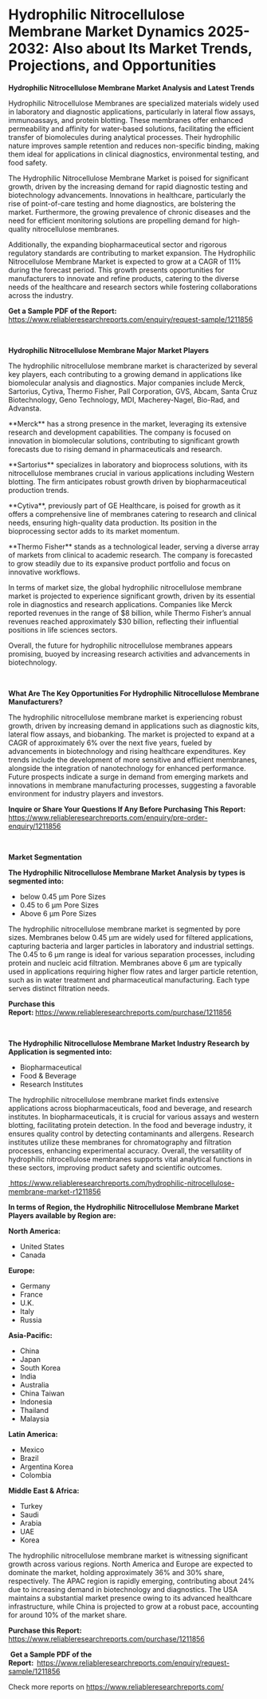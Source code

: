 <p><h1>Hydrophilic Nitrocellulose Membrane Market Dynamics 2025-2032: Also about Its Market Trends, Projections, and Opportunities</h1></p><p><strong>Hydrophilic Nitrocellulose Membrane Market Analysis and Latest Trends</strong></p>
<p><p>Hydrophilic Nitrocellulose Membranes are specialized materials widely used in laboratory and diagnostic applications, particularly in lateral flow assays, immunoassays, and protein blotting. These membranes offer enhanced permeability and affinity for water-based solutions, facilitating the efficient transfer of biomolecules during analytical processes. Their hydrophilic nature improves sample retention and reduces non-specific binding, making them ideal for applications in clinical diagnostics, environmental testing, and food safety.</p><p>The Hydrophilic Nitrocellulose Membrane Market is poised for significant growth, driven by the increasing demand for rapid diagnostic testing and biotechnology advancements. Innovations in healthcare, particularly the rise of point-of-care testing and home diagnostics, are bolstering the market. Furthermore, the growing prevalence of chronic diseases and the need for efficient monitoring solutions are propelling demand for high-quality nitrocellulose membranes.</p><p>Additionally, the expanding biopharmaceutical sector and rigorous regulatory standards are contributing to market expansion. The Hydrophilic Nitrocellulose Membrane Market is expected to grow at a CAGR of 11% during the forecast period. This growth presents opportunities for manufacturers to innovate and refine products, catering to the diverse needs of the healthcare and research sectors while fostering collaborations across the industry.</p></p>
<p><strong>Get a Sample PDF of the Report:&nbsp;</strong> <a href="https://www.reliableresearchreports.com/enquiry/request-sample/1211856?utm_campaign=2295&utm_medium=2&utm_source=Github&utm_content=ia&utm_term=24032025&utm_id=hydrophilic-nitrocellulose-membrane">https://www.reliableresearchreports.com/enquiry/request-sample/1211856</a></p>
<p>&nbsp;</p>
<p><strong>Hydrophilic Nitrocellulose Membrane Major Market Players</strong></p>
<p><p>The hydrophilic nitrocellulose membrane market is characterized by several key players, each contributing to a growing demand in applications like biomolecular analysis and diagnostics. Major companies include Merck, Sartorius, Cytiva, Thermo Fisher, Pall Corporation, GVS, Abcam, Santa Cruz Biotechnology, Geno Technology, MDI, Macherey-Nagel, Bio-Rad, and Advansta.</p><p>**Merck** has a strong presence in the market, leveraging its extensive research and development capabilities. The company is focused on innovation in biomolecular solutions, contributing to significant growth forecasts due to rising demand in pharmaceuticals and research.</p><p>**Sartorius** specializes in laboratory and bioprocess solutions, with its nitrocellulose membranes crucial in various applications including Western blotting. The firm anticipates robust growth driven by biopharmaceutical production trends.</p><p>**Cytiva**, previously part of GE Healthcare, is poised for growth as it offers a comprehensive line of membranes catering to research and clinical needs, ensuring high-quality data production. Its position in the bioprocessing sector adds to its market momentum.</p><p>**Thermo Fisher** stands as a technological leader, serving a diverse array of markets from clinical to academic research. The company is forecasted to grow steadily due to its expansive product portfolio and focus on innovative workflows.</p><p>In terms of market size, the global hydrophilic nitrocellulose membrane market is projected to experience significant growth, driven by its essential role in diagnostics and research applications. Companies like Merck reported revenues in the range of $8 billion, while Thermo Fisher’s annual revenues reached approximately $30 billion, reflecting their influential positions in life sciences sectors.</p><p>Overall, the future for hydrophilic nitrocellulose membranes appears promising, buoyed by increasing research activities and advancements in biotechnology.</p></p>
<p>&nbsp;</p>
<p><strong>What Are The Key Opportunities For Hydrophilic Nitrocellulose Membrane Manufacturers?</strong></p>
<p><p>The hydrophilic nitrocellulose membrane market is experiencing robust growth, driven by increasing demand in applications such as diagnostic kits, lateral flow assays, and biobanking. The market is projected to expand at a CAGR of approximately 6% over the next five years, fueled by advancements in biotechnology and rising healthcare expenditures. Key trends include the development of more sensitive and efficient membranes, alongside the integration of nanotechnology for enhanced performance. Future prospects indicate a surge in demand from emerging markets and innovations in membrane manufacturing processes, suggesting a favorable environment for industry players and investors.</p></p>
<p><strong>Inquire or Share Your Questions If Any Before Purchasing This Report:</strong> <a href="https://www.reliableresearchreports.com/enquiry/pre-order-enquiry/1211856?utm_campaign=2295&utm_medium=2&utm_source=Github&utm_content=ia&utm_term=24032025&utm_id=hydrophilic-nitrocellulose-membrane">https://www.reliableresearchreports.com/enquiry/pre-order-enquiry/1211856</a></p>
<p>&nbsp;</p>
<p><strong>Market Segmentation</strong></p>
<p><strong>The Hydrophilic Nitrocellulose Membrane Market Analysis by types is segmented into:</strong></p>
<p><ul><li>below 0.45 µm Pore Sizes</li><li>0.45 to 6 µm Pore Sizes</li><li>Above 6 µm Pore Sizes</li></ul></p>
<p><p>The hydrophilic nitrocellulose membrane market is segmented by pore sizes. Membranes below 0.45 µm are widely used for filtered applications, capturing bacteria and larger particles in laboratory and industrial settings. The 0.45 to 6 µm range is ideal for various separation processes, including protein and nucleic acid filtration. Membranes above 6 µm are typically used in applications requiring higher flow rates and larger particle retention, such as in water treatment and pharmaceutical manufacturing. Each type serves distinct filtration needs.</p></p>
<p><strong>Purchase this Report:&nbsp;</strong><a href="https://www.reliableresearchreports.com/purchase/1211856?utm_campaign=2295&utm_medium=2&utm_source=Github&utm_content=ia&utm_term=24032025&utm_id=hydrophilic-nitrocellulose-membrane">https://www.reliableresearchreports.com/purchase/1211856</a></p>
<p>&nbsp;</p>
<p><strong>The Hydrophilic Nitrocellulose Membrane Market Industry Research by Application is segmented into:</strong></p>
<p><ul><li>Biopharmaceutical</li><li>Food & Beverage</li><li>Research Institutes</li></ul></p>
<p><p>The hydrophilic nitrocellulose membrane market finds extensive applications across biopharmaceuticals, food and beverage, and research institutes. In biopharmaceuticals, it is crucial for various assays and western blotting, facilitating protein detection. In the food and beverage industry, it ensures quality control by detecting contaminants and allergens. Research institutes utilize these membranes for chromatography and filtration processes, enhancing experimental accuracy. Overall, the versatility of hydrophilic nitrocellulose membranes supports vital analytical functions in these sectors, improving product safety and scientific outcomes.</p></p>
<p><a href="https://www.reliableresearchreports.com/hydrophilic-nitrocellulose-membrane-market-r1211856?utm_campaign=2295&utm_medium=2&utm_source=Github&utm_content=ia&utm_term=24032025&utm_id=hydrophilic-nitrocellulose-membrane">&nbsp;https://www.reliableresearchreports.com/hydrophilic-nitrocellulose-membrane-market-r1211856</a></p>
<p><strong>In terms of Region, the Hydrophilic Nitrocellulose Membrane Market Players available by Region are:</strong></p>
<p>
    <p> <strong> North America: </strong>
        <ul>
            <li>United States</li>
            <li>Canada</li>
        </ul>
        </p> 
    <p> <strong> Europe: </strong>
        <ul>
            <li>Germany</li>
            <li>France</li>
            <li>U.K.</li>
            <li>Italy</li>
            <li>Russia</li>
        </ul>
        </p> 
    <p> <strong> Asia-Pacific: </strong>
        <ul>
            <li>China</li>
            <li>Japan</li>
            <li>South Korea</li>
            <li>India</li>
            <li>Australia</li>
            <li>China Taiwan</li>
            <li>Indonesia</li>
            <li>Thailand</li>
            <li>Malaysia</li>
        </ul>
        </p> 
    <p> <strong> Latin America: </strong>
        <ul>
            <li>Mexico</li>
            <li>Brazil</li>
            <li>Argentina Korea</li>
            <li>Colombia</li>
        </ul>
        </p> 
    <p> <strong> Middle East & Africa: </strong>
        <ul>
            <li>Turkey</li>
            <li>Saudi</li>
            <li>Arabia</li>
            <li>UAE</li>
            <li>Korea</li>
        </ul>
    </p>
    </p>
<p><p>The hydrophilic nitrocellulose membrane market is witnessing significant growth across various regions. North America and Europe are expected to dominate the market, holding approximately 36% and 30% share, respectively. The APAC region is rapidly emerging, contributing about 24% due to increasing demand in biotechnology and diagnostics. The USA maintains a substantial market presence owing to its advanced healthcare infrastructure, while China is projected to grow at a robust pace, accounting for around 10% of the market share.</p></p>
<p><strong>Purchase this Report: </strong><a href="https://www.reliableresearchreports.com/purchase/1211856?utm_campaign=2295&utm_medium=2&utm_source=Github&utm_content=ia&utm_term=24032025&utm_id=hydrophilic-nitrocellulose-membrane">https://www.reliableresearchreports.com/purchase/1211856</a></p>
<p>&nbsp;<strong>Get a Sample PDF of the Report:&nbsp;&nbsp;</strong><a href="https://www.reliableresearchreports.com/enquiry/request-sample/1211856?utm_campaign=2295&utm_medium=2&utm_source=Github&utm_content=ia&utm_term=24032025&utm_id=hydrophilic-nitrocellulose-membrane">https://www.reliableresearchreports.com/enquiry/request-sample/1211856</a></p>
<p><strong></strong></p>
<p>Check more reports on <a href="https://www.reliableresearchreports.com/?utm_campaign=2295&utm_medium=2&utm_source=Github&utm_content=ia&utm_term=24032025&utm_id=hydrophilic-nitrocellulose-membrane">https://www.reliableresearchreports.com/</a></p>